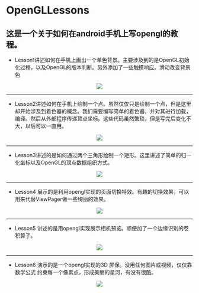 # OpenGLLessons
## 这是一个关于如何在android手机上写opengl的教程。

* Lesson1讲述如何在手机上画出一个单色背景。主要涉及到的是OpenGL初始化过程，以及OpenGL的版本判断。另外添加了一些触摸响应。滑动改变背景色
<div style="text-align:center">
<img src="https://github.com/lord19871207/OpenGLLessons/blob/master/lesson1.png"/>
</div>

-----
* Lesson2讲述如何在手机上绘制一个点。虽然仅仅只是绘制一个点，但是这里却开始涉及到着色器的概念。我们需要编写简单的着色器，并对其进行加载，编译。然后从外部程序传递顶点坐标。这些代码虽然繁琐，但是写完后变化不大，以后可以一直用。
<div style="text-align:center">
<img src="https://github.com/lord19871207/OpenGLLessons/blob/master/lesson2.png"/>
</div>

-----

* Lesson3讲述的是如何通过两个三角形绘制一个矩形。这里讲述了简单的归一化坐标以及OpenGL的顶点数据组织方式。

<div style="text-align:center">
<img src="https://github.com/lord19871207/OpenGLLessons/blob/master/lesson3.png"/>
</div>

-----
* Lesson4 展示的是利用opengl实现的页面切换特效。有趣的切换效果，可以用来代替ViewPager做一些绚丽的效果。

<div style="text-align:center">
<img src="https://github.com/lord19871207/OpenGLLessons/blob/master/lesson4.gif"/>
</div>

-----

* Lesson5 讲述的是用opengl实现展示相机预览。顺便加了一个边缘识别的卷积算子。

<div style="text-align:center">
<img src="https://github.com/lord19871207/OpenGLLessons/blob/master/lesson5.gif"/>
</div>

-----

* Lesson6 演示的是一个opengl实现的3D 屏保。没用任何图片或视频，仅仅靠数学公式 约束每一个像素点，形成美丽的星河，有没有很酷。

<div style="text-align:center">
<img src="https://github.com/lord19871207/OpenGLLessons/blob/master/lesson6.gif"/>
</div>
